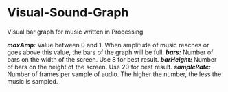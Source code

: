 # Visual-Sound-Graph
Visual bar graph for music written in Processing

**_maxAmp:_** Value between 0 and 1. When amplitude of music reaches or goes above this value, the bars of the graph will be full.
**_bars:_** Number of bars on the width of the screen. Use 8 for best result.
**_barHeight:_** Number of bars on the height of the screen. Use 20 for best result.
**_sampleRate:_** Number of frames per sample of audio. The higher the number, the less the music is sampled.

